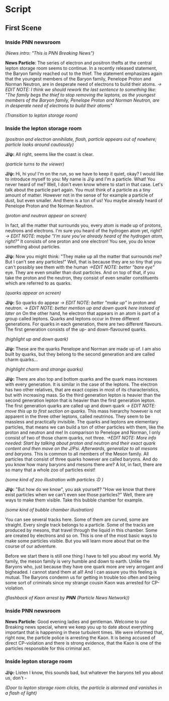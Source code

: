 # Script

## First Scene

### Inside PNN newsroom

*(News intro: "This is PNN Breaking News")*

**News Particle**: The series of electron and positron thefts at the central lepton storage room seems to continue. In a recently released statement, the Baryon family reached out to the thief. The statement emphasizes again that the youngest members of the Baryon family, Penelope Proton and Norman Neutron, are in desperate need of electrons to build their atoms.  *-> EDIT NOTE: I think we should rework the last sentence to something like: "The family begs the thief to stop removing the leptons, as the youngest members of the Baryon family, Penelope Proton and Norman Neutron, are in desperate need of electrons to build their atoms"*

*(Transition to lepton storage room)*


### Inside the lepton storage room

*(positron and electron annihilate, flash, particle appears out of nowhere; particle looks around cautiously)*

**J/&psi;:** All right, seems like the coast is clear.

*(particle turns to the viewer)*

**J/&psi;:** Hi, hi you! I'm on the run, so we have to keep it quiet, okay? I would like to introduce myself to you: My name is J/&psi; and I'm a particle. 
What! You never heard of me? Well, I don't even know where to start in that case.
Let's talk about the particle part again. You must think of a particle as a tiny amount of matter. However not in the sense of for example a particle of dust, but even smaller. And there is a ton of us! You maybe already heard of Penelope Proton and the Norman Neutron. 

*(proton and neutron appear on screen)*

In fact, all the matter that surrounds you, every atom is made up of protons, neutrons and electrons. I'm sure you heard of the hydrogen atom yet, right? *-> EDIT NOTE: maybe "I'm sure you've already heard of the hydrogen atom, right?"* It consists of one proton and one electron! You see, you do know something about particles. 

**J/&psi;:** Now you might think: "They make up all the matter that surrounds me? But I can't see any particles!"
 Well, that is because they are so tiny that you can't possibly see them with the human *->EDIT NOTE: better "bare eye"* eye. They are even smaller than dust particles. And on top of that, if you take the proton and the neutron, they consist of even smaller constituents which are referred to as quarks. 

*(quarks appear on screen)*

**J/&psi;:** So quarks do appear *-> EDIT NOTE: better "make up"* in proton and neutron. *-> EDIT NOTE: better mention up and down quark here instead of later on* On the other hand, he electron that appears in an atom is part of a group called leptons. Quarks and leptons occur in three different generations. For quarks in each generation, there are two different flavours. The first generation consists of the up- and down-flavoured quarks.

*(highlight up and down quark)*


**J/&psi;:** These are the quarks Penelope and Norman are made up of. I am also built by quarks, but they belong to the second generation and are called charm quarks...

*(highlight charm and strange quarks)*

**J/&psi;:** There are also top and bottom quarks and the quark mass increases with every generation. It is similar in the case of the leptons. The electron has two other relatives, that are exact copies in most of its characteristics, but with increasing mass. So the third generation lepton is heavier than the second generation lepton that is heavier than the first generation lepton. The first generation quarks are called up and down quark *-> EDIT NOTE: move this up to first section on quarks*. This mass hierarchy however is not apparent in the three other leptons, called neutrinos. They seem to be massless and practically invisible. The quarks and leptons are elementary particles, that means we can build a ton of other particles with them, like the proton and neutron and me! 
In comparison to Penelope and Norman, I only consist of two of those charm quarks, not three. *->EDIT NOTE: More info needed: Start by talking about proton and neutron and their exact quark content and then move on the J/Psi. Afterwards, generalize to all mesons and baryons.*
This is common to all members of the Meson family. All particles that consist of three quarks however are called baryons. And do you know how many baryons and mesons there are? A lot, in fact, there are so many that a whole zoo of particles exist!

*(some kind of zoo illustration with particles :D )*

**J/&psi;:** "But how do we know", you ask yourself? "How we know that there exist particles when we can't even see those particles?"
Well, there are ways to make them visible. Take this bubble chamber for example. 

*(some kind of bubble chamber illustration)*

You can see several tracks here. Some of them are curved, some are straight. Every single track belongs to a particle. Some of the tracks are produced by mesons, that travel through the liquid in this chamber. Some are created by electrons and so on. This is one of the most basic ways to make some particles visible. But you will learn more about that on the course of our adventure. 

Before we start there is still one thing I have to tell you about my world. 
My family, the meson family is very humble and down to earth. Unlike the Baryons who, just because they have one quark more are very arrogant and bigheaded. I cannot stand them at all! 
And I can assure you this feeling is mutual. The Baryons condemn us for getting in trouble too often and being some sort of criminals since my strange cousin Kaon was arrested for CP-violation. 

*(flashback of Kaon arrest by __PNN__ (Particle News Network))*

### Inside PNN newsroom

**News Particle**: Good evening ladies and gentleman. Welcome to our Breaking news special, where we keep you up to date about everything important that is happening in these turbulent times.
We were informed that, right now, the particle police is arresting the Kaon. It is being accused of direct CP-violation and there is strong evidence, that the Kaon is one of the particles responsible for this criminal act.


### Inside lepton storage room
**J/&psi;:** Listen I know, this sounds bad, but whatever the baryons tell you about us, don't -

*(Door to lepton storage room clicks, the particle is alarmed and vanishes in a flash of light)*
